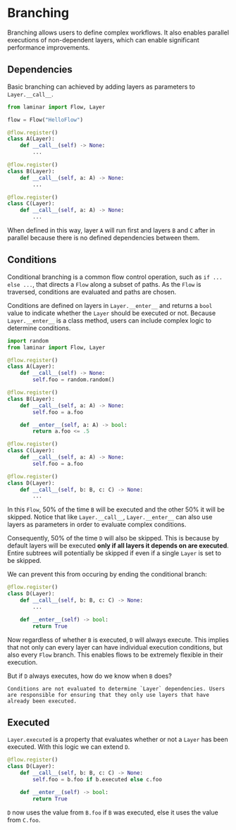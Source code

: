 # Branching

Branching allows users to define complex workflows. It also enables parallel executions of non-dependent layers, which can enable significant performance improvements.

## Dependencies

Basic branching can achieved by adding layers as parameters to `Layer.__call__`.

```python
from laminar import Flow, Layer

flow = Flow("HelloFlow")

@flow.register()
class A(Layer):
    def __call__(self) -> None:
        ...

@flow.register()
class B(Layer):
    def __call__(self, a: A) -> None:
        ...

@flow.register()
class C(Layer):
    def __call__(self, a: A) -> None:
        ...
```

When defined in this way, layer `A` will run first and layers `B` and `C` after in parallel because there is no defined dependencies between them.

## Conditions

Conditional branching is a common flow control operation, such as `if ... else ...`, that directs a `Flow` along a subset of paths. As the `Flow` is traversed, conditions are evaluated and paths are chosen.

Conditions are defined on layers in `Layer.__enter__` and returns a `bool` value to indicate whether the `Layer` should be executed or not. Because `Layer.__enter__` is a class method, users can include complex logic to determine conditions.

```python
import random
from laminar import Flow, Layer

@flow.register()
class A(Layer):
    def __call__(self) -> None:
        self.foo = random.random()

@flow.register()
class B(Layer):
    def __call__(self, a: A) -> None:
        self.foo = a.foo

    def __enter__(self, a: A) -> bool:
        return a.foo <= .5

@flow.register()
class C(Layer):
    def __call__(self, a: A) -> None:
        self.foo = a.foo

@flow.register()
class D(Layer):
    def __call__(self, b: B, c: C) -> None:
        ...
```

In this `Flow`, 50% of the time `B` will be executed and the other 50% it will be skipped. Notice that like `Layer.__call__`, `Layer.__enter__` can also use layers as parameters in order to evaluate complex conditions.

Consequently, 50% of the time `D` will also be skipped. This is because by default layers will be executed **only if all layers it depends on are executed**. Entire subtrees will potentially be skipped if even if a single `Layer` is set to be skipped.

We can prevent this from occuring by ending the conditional branch:

```python
@flow.register()
class D(Layer):
    def __call__(self, b: B, c: C) -> None:
        ...

    def __enter__(self) -> bool:
        return True
```

Now regardless of whether `B` is executed, `D` will always execute. This implies that not only can every layer can have individual execution conditions, but also every `Flow` branch. This enables flows to be extremely flexible in their execution.

But if `D` always executes, how do we know when `B` does?

```{warning}
Conditions are not evaluated to determine `Layer` dependencies. Users are responsible for ensuring that they only use layers that have already been executed.
```

## Executed

`Layer.executed` is a property that evaluates whether or not a `Layer` has been executed. With this logic we can extend `D`.

```python
@flow.register()
class D(Layer):
    def __call__(self, b: B, c: C) -> None:
        self.foo = b.foo if b.executed else c.foo

    def __enter__(self) -> bool:
        return True
```

`D` now uses the value from `B.foo` if `B` was executed, else it uses the value from `C.foo`.
